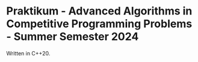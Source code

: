 # Praktikum - Advanced Algorithms in Competitive Programming Problems - Summer Semester 2024
Written in C++20.
